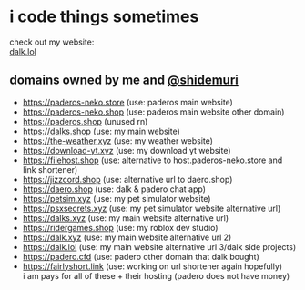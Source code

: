 # i code things sometimes
check out my website:\
[dalk.lol](https://dalk.lol)

## domains owned by me and [@shidemuri](https://github.com/shidemuri)
- https://paderos-neko.store (use: paderos main website)
- https://paderos-neko.shop (use: paderos main website other domain)
- https://paderos.shop (unused rn)
- https://dalks.shop (use: my main website)
- https://the-weather.xyz (use: my weather website)
- https://download-yt.xyz (use: my download yt website)
- https://filehost.shop (use: alternative to host.paderos-neko.store and link shortener)
- https://jizzcord.shop (use: alternative url to daero.shop)
- https://daero.shop (use: dalk & padero chat app)
- https://petsim.xyz (use: my pet simulator website)
- https://psxsecrets.xyz (use: my pet simulator website alternative url)
- https://dalks.xyz (use: my main website alternative url)
- https://ridergames.shop (use: my roblox dev studio)
- https://dalk.xyz (use: my main website alternative url 2)
- https://dalk.lol (use: my main website alternative url 3/dalk side projects)
- https://padero.cfd (use: padero other domain that dalk bought)
- https://fairlyshort.link (use: working on url shortener again hopefully)\
i am pays for all of these + their hosting (padero does not have money)
